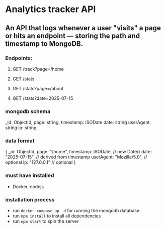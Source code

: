 # Analytics tracker API

## An API that logs whenever a user "visits" a page or hits an endpoint — storing the path and timestamp to MongoDB.

### Endpoints:

1. GET /track?page=/home

2. GET /stats 

3. GET /stats?page=/about

4. GET /stats?date=2025-07-15



### mongodb schema

_id: ObjectId,
page: string,
timestamp: ISODate
date: string
userAgent: string
ip: string

### data format 

{
  _id: ObjectId,
  page: "/home",
  timestamp: ISODate,        // new Date()
  date: "2025-07-15",        // derived from timestamp
  userAgent: "Mozilla/5.0",  // optional
  ip: "127.0.0.1"            // optional
}

### must have installed
- Docker, nodejs

### installation process

- run `docker compose up -d` for running the mongodb database
- run `npm install` to install all dependencies
- run `npm start` to spin the server
